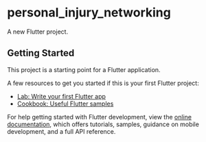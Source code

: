 # personal_injury_networking
 
A new Flutter project. 

## Getting Started   
 
This project is a starting point for a Flutter application.     
   
A few resources to get you started if this is your first Flutter project:    
  
- [Lab: Write your first Flutter app](https://docs.flutter.dev/get-started/codelab)  
- [Cookbook: Useful Flutter samples](https://docs.flutter.dev/cookbook)  
  
For help getting started with Flutter development, view the 
[online documentation](https://docs.flutter.dev/), which offers tutorials,
samples, guidance on mobile development, and a full API reference.
